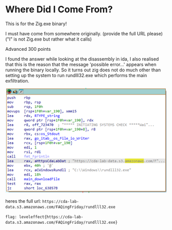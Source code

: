 # Where Did I Come From? 

This is for the Zig.exe binary!

I must have come from somewhere originally. (provide the full URL please) ("I" is not Zig.exe but rather what it calls)

Advanced 
300 points 

I found the answer while looking at the disassembly in ida, I also realised that this is the reason that the message 'possible error...' appears when running the binary locally. So it turns out zig does not do much other than setting up the system to run rundlll32.exe which performs the main exfiltration.

![the disassembly](/Images/where_did_I_come_from_dis.png)

heres the full url:
`https://cda-lab-data.s3.amazonaws.com/FAQingFriday/rundlll32.exe`

`flag: leveleffect{https://cda-lab-data.s3.amazonaws.com/FAQingFriday/rundlll32.exe}`


